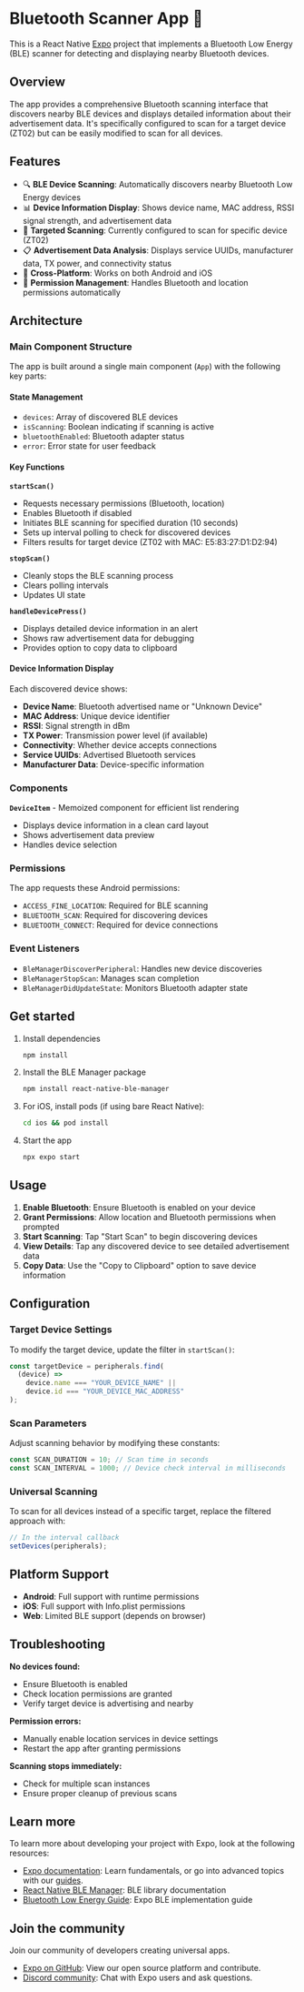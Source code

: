 # Bluetooth Scanner App 📱

This is a React Native [Expo](https://expo.dev) project that implements a Bluetooth Low Energy (BLE) scanner for detecting and displaying nearby Bluetooth devices.

## Overview

The app provides a comprehensive Bluetooth scanning interface that discovers nearby BLE devices and displays detailed information about their advertisement data. It's specifically configured to scan for a target device (ZT02) but can be easily modified to scan for all devices.

## Features

- 🔍 **BLE Device Scanning**: Automatically discovers nearby Bluetooth Low Energy devices
- 📊 **Device Information Display**: Shows device name, MAC address, RSSI signal strength, and advertisement data
- 🎯 **Targeted Scanning**: Currently configured to scan for specific device (ZT02)
- 📋 **Advertisement Data Analysis**: Displays service UUIDs, manufacturer data, TX power, and connectivity status
- 📱 **Cross-Platform**: Works on both Android and iOS
- 🔐 **Permission Management**: Handles Bluetooth and location permissions automatically

## Architecture

### Main Component Structure

The app is built around a single main component (`App`) with the following key parts:

#### State Management

- `devices`: Array of discovered BLE devices
- `isScanning`: Boolean indicating if scanning is active
- `bluetoothEnabled`: Bluetooth adapter status
- `error`: Error state for user feedback

#### Key Functions

**`startScan()`**

- Requests necessary permissions (Bluetooth, location)
- Enables Bluetooth if disabled
- Initiates BLE scanning for specified duration (10 seconds)
- Sets up interval polling to check for discovered devices
- Filters results for target device (ZT02 with MAC: E5:83:27:D1:D2:94)

**`stopScan()`**

- Cleanly stops the BLE scanning process
- Clears polling intervals
- Updates UI state

**`handleDevicePress()`**

- Displays detailed device information in an alert
- Shows raw advertisement data for debugging
- Provides option to copy data to clipboard

#### Device Information Display

Each discovered device shows:

- **Device Name**: Bluetooth advertised name or "Unknown Device"
- **MAC Address**: Unique device identifier
- **RSSI**: Signal strength in dBm
- **TX Power**: Transmission power level (if available)
- **Connectivity**: Whether device accepts connections
- **Service UUIDs**: Advertised Bluetooth services
- **Manufacturer Data**: Device-specific information

### Components

**`DeviceItem`** - Memoized component for efficient list rendering

- Displays device information in a clean card layout
- Shows advertisement data preview
- Handles device selection

### Permissions

The app requests these Android permissions:

- `ACCESS_FINE_LOCATION`: Required for BLE scanning
- `BLUETOOTH_SCAN`: Required for discovering devices
- `BLUETOOTH_CONNECT`: Required for device connections

### Event Listeners

- `BleManagerDiscoverPeripheral`: Handles new device discoveries
- `BleManagerStopScan`: Manages scan completion
- `BleManagerDidUpdateState`: Monitors Bluetooth adapter state

## Get started

1. Install dependencies

   ```bash
   npm install
   ```

2. Install the BLE Manager package

   ```bash
   npm install react-native-ble-manager
   ```

3. For iOS, install pods (if using bare React Native):

   ```bash
   cd ios && pod install
   ```

4. Start the app

   ```bash
   npx expo start
   ```

## Usage

1. **Enable Bluetooth**: Ensure Bluetooth is enabled on your device
2. **Grant Permissions**: Allow location and Bluetooth permissions when prompted
3. **Start Scanning**: Tap "Start Scan" to begin discovering devices
4. **View Details**: Tap any discovered device to see detailed advertisement data
5. **Copy Data**: Use the "Copy to Clipboard" option to save device information

## Configuration

### Target Device Settings

To modify the target device, update the filter in `startScan()`:

```javascript
const targetDevice = peripherals.find(
  (device) =>
    device.name === "YOUR_DEVICE_NAME" ||
    device.id === "YOUR_DEVICE_MAC_ADDRESS"
);
```

### Scan Parameters

Adjust scanning behavior by modifying these constants:

```javascript
const SCAN_DURATION = 10; // Scan time in seconds
const SCAN_INTERVAL = 1000; // Device check interval in milliseconds
```

### Universal Scanning

To scan for all devices instead of a specific target, replace the filtered approach with:

```javascript
// In the interval callback
setDevices(peripherals);
```

## Platform Support

- **Android**: Full support with runtime permissions
- **iOS**: Full support with Info.plist permissions
- **Web**: Limited BLE support (depends on browser)

## Troubleshooting

**No devices found:**

- Ensure Bluetooth is enabled
- Check location permissions are granted
- Verify target device is advertising and nearby

**Permission errors:**

- Manually enable location services in device settings
- Restart the app after granting permissions

**Scanning stops immediately:**

- Check for multiple scan instances
- Ensure proper cleanup of previous scans

## Learn more

To learn more about developing your project with Expo, look at the following resources:

- [Expo documentation](https://docs.expo.dev/): Learn fundamentals, or go into advanced topics with our [guides](https://docs.expo.dev/guides).
- [React Native BLE Manager](https://github.com/innoveit/react-native-ble-manager): BLE library documentation
- [Bluetooth Low Energy Guide](https://docs.expo.dev/versions/latest/sdk/bluetooth/): Expo BLE implementation guide

## Join the community

Join our community of developers creating universal apps.

- [Expo on GitHub](https://github.com/expo/expo): View our open source platform and contribute.
- [Discord community](https://chat.expo.dev): Chat with Expo users and ask questions.
